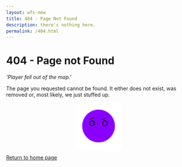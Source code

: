 ```yaml
---
layout: wfs-new
title: 404 - Page Not Found
description: there's nothing here.
permalink: /404.html
---
```


# 404 - Page not Found

*'Player fell out of the map.'*

The page you requested cannot be found. It either does not exist, was removed or, most likely, we just stuffed up.

<img src="/images/404.png" style="margin-left: auto; margin-right: auto; width: 25%; max-width: 600px; height: auto; display: block;"/>

[Return to home page](/)
